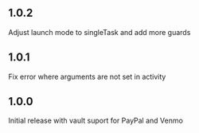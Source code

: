 ## 1.0.2

Adjust launch mode to singleTask and add more guards

## 1.0.1

Fix error where arguments are not set in activity

## 1.0.0

Initial release with vault suport for PayPal and Venmo
